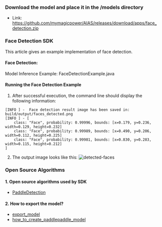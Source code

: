 
### Download the model and place it in the /models directory
- Link: https://github.com/mymagicpower/AIAS/releases/download/apps/face_detection.zip

### Face Detection SDK
This article gives an example implementation of face detection.

#### Face Detection:
Model Inference Example: FaceDetectionExample.java

#### Running the Face Detection Example
1. After successful execution, the command line should display the following information:
```text
[INFO ] -  Face detection result image has been saved in: build/output/faces_detected.png
[INFO ] - [
	class: "Face", probability: 0.99996, bounds: [x=0.179, y=0.236, width=0.129, height=0.232]
	class: "Face", probability: 0.99989, bounds: [x=0.490, y=0.206, width=0.112, height=0.225]
	class: "Face", probability: 0.99981, bounds: [x=0.830, y=0.283, width=0.115, height=0.212]
]
```
2. The output image looks like this:
![detected-faces](https://aias-home.oss-cn-beijing.aliyuncs.com/AIAS/face_sdk/images/faces_detected.png)



### Open Source Algorithms
#### 1. Open source algorithms used by SDK
- [PaddleDetection](https://github.com/PaddlePaddle/PaddleDetection)
#### 2. How to export the model?
- [export_model](https://github.com/PaddlePaddle/PaddleDetection/blob/release%2F2.4/tools/export_model.py)
- [how_to_create_paddlepaddle_model](http://docs.djl.ai/docs/paddlepaddle/how_to_create_paddlepaddle_model_zh.html)
